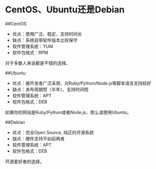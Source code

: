 <!-- --- tag: 导购 客户中心 -->
# CentOS、Ubuntu还是Debian
##CentOS

*  优点：使用广泛、稳定、支持时间长
*  缺点：系统自带软件版本比较保守
*  软件管理系统：YUM
*  软件包格式：RPM

对于多数人来说都是不错的选择。

##Ubuntu

*  优点：被开发者广泛采用、对Ruby/Python/Node.js等脚本语言支持较好
*  缺点：发布周期短（半年），支持时间短
*  软件管理系统：APT
*  软件包格式：DEB

如果你的网站是Ruby/Python或者Node.js，那么请使用Ubuntu。

##Debian

*  优点：完全Open Source, 纯正的开源系统
*  缺点：硬件支持不如前两者
*  软件管理系统：APT
*  软件包格式：DEB

开源爱好者的选择。